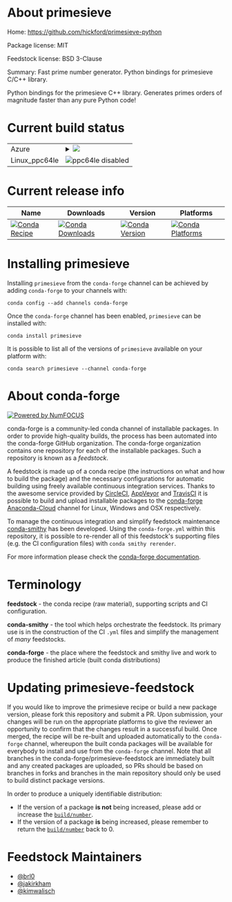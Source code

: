 About primesieve
================

Home: https://github.com/hickford/primesieve-python

Package license: MIT

Feedstock license: BSD 3-Clause

Summary: Fast prime number generator. Python bindings for primesieve C/C++ library.

Python bindings for the primesieve C++ library.  Generates primes orders of magnitude faster than any pure Python code!


Current build status
====================


<table>
    
  <tr>
    <td>Azure</td>
    <td>
      <details>
        <summary>
          <a href="https://dev.azure.com/conda-forge/feedstock-builds/_build/latest?definitionId=4672&branchName=master">
            <img src="https://dev.azure.com/conda-forge/feedstock-builds/_apis/build/status/python-primesieve-feedstock?branchName=master">
          </a>
        </summary>
        <table>
          <thead><tr><th>Variant</th><th>Status</th></tr></thead>
          <tbody><tr>
              <td>linux_python3.5</td>
              <td>
                <a href="https://dev.azure.com/conda-forge/feedstock-builds/_build/latest?definitionId=4672&branchName=master">
                  <img src="https://dev.azure.com/conda-forge/feedstock-builds/_apis/build/status/python-primesieve-feedstock?branchName=master&jobName=linux&configuration=linux_python3.5" alt="variant">
                </a>
              </td>
            </tr><tr>
              <td>linux_python3.6</td>
              <td>
                <a href="https://dev.azure.com/conda-forge/feedstock-builds/_build/latest?definitionId=4672&branchName=master">
                  <img src="https://dev.azure.com/conda-forge/feedstock-builds/_apis/build/status/python-primesieve-feedstock?branchName=master&jobName=linux&configuration=linux_python3.6" alt="variant">
                </a>
              </td>
            </tr><tr>
              <td>linux_python3.7</td>
              <td>
                <a href="https://dev.azure.com/conda-forge/feedstock-builds/_build/latest?definitionId=4672&branchName=master">
                  <img src="https://dev.azure.com/conda-forge/feedstock-builds/_apis/build/status/python-primesieve-feedstock?branchName=master&jobName=linux&configuration=linux_python3.7" alt="variant">
                </a>
              </td>
            </tr><tr>
              <td>linux_python3.8</td>
              <td>
                <a href="https://dev.azure.com/conda-forge/feedstock-builds/_build/latest?definitionId=4672&branchName=master">
                  <img src="https://dev.azure.com/conda-forge/feedstock-builds/_apis/build/status/python-primesieve-feedstock?branchName=master&jobName=linux&configuration=linux_python3.8" alt="variant">
                </a>
              </td>
            </tr><tr>
              <td>osx_python3.5</td>
              <td>
                <a href="https://dev.azure.com/conda-forge/feedstock-builds/_build/latest?definitionId=4672&branchName=master">
                  <img src="https://dev.azure.com/conda-forge/feedstock-builds/_apis/build/status/python-primesieve-feedstock?branchName=master&jobName=osx&configuration=osx_python3.5" alt="variant">
                </a>
              </td>
            </tr><tr>
              <td>osx_python3.6</td>
              <td>
                <a href="https://dev.azure.com/conda-forge/feedstock-builds/_build/latest?definitionId=4672&branchName=master">
                  <img src="https://dev.azure.com/conda-forge/feedstock-builds/_apis/build/status/python-primesieve-feedstock?branchName=master&jobName=osx&configuration=osx_python3.6" alt="variant">
                </a>
              </td>
            </tr><tr>
              <td>osx_python3.7</td>
              <td>
                <a href="https://dev.azure.com/conda-forge/feedstock-builds/_build/latest?definitionId=4672&branchName=master">
                  <img src="https://dev.azure.com/conda-forge/feedstock-builds/_apis/build/status/python-primesieve-feedstock?branchName=master&jobName=osx&configuration=osx_python3.7" alt="variant">
                </a>
              </td>
            </tr><tr>
              <td>osx_python3.8</td>
              <td>
                <a href="https://dev.azure.com/conda-forge/feedstock-builds/_build/latest?definitionId=4672&branchName=master">
                  <img src="https://dev.azure.com/conda-forge/feedstock-builds/_apis/build/status/python-primesieve-feedstock?branchName=master&jobName=osx&configuration=osx_python3.8" alt="variant">
                </a>
              </td>
            </tr><tr>
              <td>win_cxx_compilervs2008python3.5</td>
              <td>
                <a href="https://dev.azure.com/conda-forge/feedstock-builds/_build/latest?definitionId=4672&branchName=master">
                  <img src="https://dev.azure.com/conda-forge/feedstock-builds/_apis/build/status/python-primesieve-feedstock?branchName=master&jobName=win&configuration=win_cxx_compilervs2008python3.5" alt="variant">
                </a>
              </td>
            </tr><tr>
              <td>win_cxx_compilervs2015python3.6</td>
              <td>
                <a href="https://dev.azure.com/conda-forge/feedstock-builds/_build/latest?definitionId=4672&branchName=master">
                  <img src="https://dev.azure.com/conda-forge/feedstock-builds/_apis/build/status/python-primesieve-feedstock?branchName=master&jobName=win&configuration=win_cxx_compilervs2015python3.6" alt="variant">
                </a>
              </td>
            </tr><tr>
              <td>win_cxx_compilervs2015python3.7</td>
              <td>
                <a href="https://dev.azure.com/conda-forge/feedstock-builds/_build/latest?definitionId=4672&branchName=master">
                  <img src="https://dev.azure.com/conda-forge/feedstock-builds/_apis/build/status/python-primesieve-feedstock?branchName=master&jobName=win&configuration=win_cxx_compilervs2015python3.7" alt="variant">
                </a>
              </td>
            </tr><tr>
              <td>win_cxx_compilervs2015python3.8</td>
              <td>
                <a href="https://dev.azure.com/conda-forge/feedstock-builds/_build/latest?definitionId=4672&branchName=master">
                  <img src="https://dev.azure.com/conda-forge/feedstock-builds/_apis/build/status/python-primesieve-feedstock?branchName=master&jobName=win&configuration=win_cxx_compilervs2015python3.8" alt="variant">
                </a>
              </td>
            </tr>
          </tbody>
        </table>
      </details>
    </td>
  </tr>
  <tr>
    <td>Linux_ppc64le</td>
    <td>
      <img src="https://img.shields.io/badge/ppc64le-disabled-lightgrey.svg" alt="ppc64le disabled">
    </td>
  </tr>
</table>

Current release info
====================

| Name | Downloads | Version | Platforms |
| --- | --- | --- | --- |
| [![Conda Recipe](https://img.shields.io/badge/recipe-primesieve-green.svg)](https://anaconda.org/conda-forge/primesieve) | [![Conda Downloads](https://img.shields.io/conda/dn/conda-forge/primesieve.svg)](https://anaconda.org/conda-forge/primesieve) | [![Conda Version](https://img.shields.io/conda/vn/conda-forge/primesieve.svg)](https://anaconda.org/conda-forge/primesieve) | [![Conda Platforms](https://img.shields.io/conda/pn/conda-forge/primesieve.svg)](https://anaconda.org/conda-forge/primesieve) |

Installing primesieve
=====================

Installing `primesieve` from the `conda-forge` channel can be achieved by adding `conda-forge` to your channels with:

```
conda config --add channels conda-forge
```

Once the `conda-forge` channel has been enabled, `primesieve` can be installed with:

```
conda install primesieve
```

It is possible to list all of the versions of `primesieve` available on your platform with:

```
conda search primesieve --channel conda-forge
```


About conda-forge
=================

[![Powered by NumFOCUS](https://img.shields.io/badge/powered%20by-NumFOCUS-orange.svg?style=flat&colorA=E1523D&colorB=007D8A)](http://numfocus.org)

conda-forge is a community-led conda channel of installable packages.
In order to provide high-quality builds, the process has been automated into the
conda-forge GitHub organization. The conda-forge organization contains one repository
for each of the installable packages. Such a repository is known as a *feedstock*.

A feedstock is made up of a conda recipe (the instructions on what and how to build
the package) and the necessary configurations for automatic building using freely
available continuous integration services. Thanks to the awesome service provided by
[CircleCI](https://circleci.com/), [AppVeyor](https://www.appveyor.com/)
and [TravisCI](https://travis-ci.com/) it is possible to build and upload installable
packages to the [conda-forge](https://anaconda.org/conda-forge)
[Anaconda-Cloud](https://anaconda.org/) channel for Linux, Windows and OSX respectively.

To manage the continuous integration and simplify feedstock maintenance
[conda-smithy](https://github.com/conda-forge/conda-smithy) has been developed.
Using the ``conda-forge.yml`` within this repository, it is possible to re-render all of
this feedstock's supporting files (e.g. the CI configuration files) with ``conda smithy rerender``.

For more information please check the [conda-forge documentation](https://conda-forge.org/docs/).

Terminology
===========

**feedstock** - the conda recipe (raw material), supporting scripts and CI configuration.

**conda-smithy** - the tool which helps orchestrate the feedstock.
                   Its primary use is in the construction of the CI ``.yml`` files
                   and simplify the management of *many* feedstocks.

**conda-forge** - the place where the feedstock and smithy live and work to
                  produce the finished article (built conda distributions)


Updating primesieve-feedstock
=============================

If you would like to improve the primesieve recipe or build a new
package version, please fork this repository and submit a PR. Upon submission,
your changes will be run on the appropriate platforms to give the reviewer an
opportunity to confirm that the changes result in a successful build. Once
merged, the recipe will be re-built and uploaded automatically to the
`conda-forge` channel, whereupon the built conda packages will be available for
everybody to install and use from the `conda-forge` channel.
Note that all branches in the conda-forge/primesieve-feedstock are
immediately built and any created packages are uploaded, so PRs should be based
on branches in forks and branches in the main repository should only be used to
build distinct package versions.

In order to produce a uniquely identifiable distribution:
 * If the version of a package **is not** being increased, please add or increase
   the [``build/number``](https://conda.io/docs/user-guide/tasks/build-packages/define-metadata.html#build-number-and-string).
 * If the version of a package **is** being increased, please remember to return
   the [``build/number``](https://conda.io/docs/user-guide/tasks/build-packages/define-metadata.html#build-number-and-string)
   back to 0.

Feedstock Maintainers
=====================

* [@brl0](https://github.com/brl0/)
* [@jakirkham](https://github.com/jakirkham/)
* [@kimwalisch](https://github.com/kimwalisch/)

